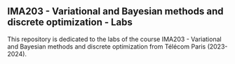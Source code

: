 ## IMA203 - Variational and Bayesian methods and discrete optimization - Labs

This repository is dedicated to the labs of the course IMA203 - Variational and Bayesian methods and discrete optimization from Télécom Paris (2023-2024).


